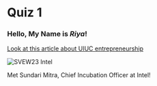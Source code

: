 # Quiz 1

### Hello, My Name is _Riya_!

[Look at this article about UIUC entrepreneurship](https://www.forbes.com/sites/peterandrewwilkins/2022/08/31/why-the-university-of-illinois-is-a-top-college-for-entrepreneurs/)
   
![SVEW23 Intel](https://tec.illinois.edu/_sitemanager/viewphoto.aspx?id=74862&s=637)

<p align="left"
   <b> Met Sundari Mitra, Chief Incubation Officer at Intel!</b>
<p>
